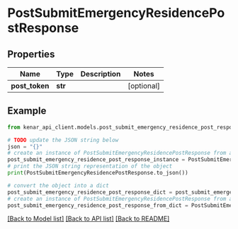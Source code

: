 # PostSubmitEmergencyResidencePostResponse


## Properties

Name | Type | Description | Notes
------------ | ------------- | ------------- | -------------
**post_token** | **str** |  | [optional] 

## Example

```python
from kenar_api_client.models.post_submit_emergency_residence_post_response import PostSubmitEmergencyResidencePostResponse

# TODO update the JSON string below
json = "{}"
# create an instance of PostSubmitEmergencyResidencePostResponse from a JSON string
post_submit_emergency_residence_post_response_instance = PostSubmitEmergencyResidencePostResponse.from_json(json)
# print the JSON string representation of the object
print(PostSubmitEmergencyResidencePostResponse.to_json())

# convert the object into a dict
post_submit_emergency_residence_post_response_dict = post_submit_emergency_residence_post_response_instance.to_dict()
# create an instance of PostSubmitEmergencyResidencePostResponse from a dict
post_submit_emergency_residence_post_response_from_dict = PostSubmitEmergencyResidencePostResponse.from_dict(post_submit_emergency_residence_post_response_dict)
```
[[Back to Model list]](../README.md#documentation-for-models) [[Back to API list]](../README.md#documentation-for-api-endpoints) [[Back to README]](../README.md)


